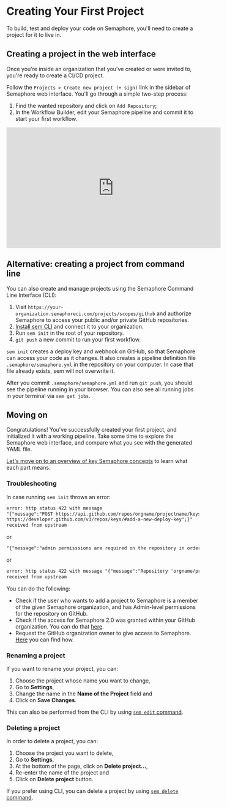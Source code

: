 # Creating Your First Project

To build, test and deploy your code on Semaphore, you'll need to
create a project for it to live in.

## Creating a project in the web interface

Once you're inside an organization that you've created or were invited to,
you're ready to create a CI/CD project.

Follow the `Projects > Create new project (+ sign)` link in the sidebar of Semaphore web interface.
You'll go through a simple two-step process:

1. Find the wanted repository and click on `Add Repository`;
2. In the Workflow Builder, edit your Semaphore pipeline and commit it to start your first workflow.

<iframe width="560" height="315" src="https://www.youtube.com/embed/5u3NDj0xBm0" frameborder="0" allow="accelerometer; autoplay; encrypted-media; gyroscope; picture-in-picture" allowfullscreen></iframe>

## Alternative: creating a project from command line

You can also create and manage projects using the Semaphore Command Line
Interface (CLI):

1. Visit `https://your-organization.semaphoreci.com/projects/scopes/github` and
authorize Semaphore to access your public and/or private GitHub repositories.
2. [Install sem CLI][install-cli] and connect it to your organization.
3. Run `sem init` in the root of your repository.
4. `git push` a new commit to run your first workflow.

`sem init` creates a deploy key and webhook on GitHub, so
that Semaphore can access your code as it changes. It also creates a pipeline
definition file `.semaphore/semaphore.yml` in the repository on your computer.
In case that file already exists, sem will not overwrite it.

After you commit `.semaphore/semaphore.yml` and run `git push`, you should see
the pipeline running in your browser. You can also see all running jobs in your
terminal via `sem get jobs`.

## Moving on

Congratulations! You've successfully created your first project,
and initialized it with a working pipeline.
Take some time to explore the Semaphore web interface, and compare what you
see with the generated YAML file.

[Let's move on to an overview of key Semaphore concepts][next] to learn what
each part means.

### Troubleshooting

In case running `sem init` throws an error:

``` txt
error: http status 422 with message
"{"message":"POST https://api.github.com/repos/orgname/projectname/keys: 404 - Not Found // See:
https://developer.github.com/v3/repos/keys/#add-a-new-deploy-key";}"
received from upstream
```

or

``` txt
"{"message":"admin permisssions are required on the repository in order to add the project to Semaphore"}"
```

or

``` txt
error: http status 422 with message "{"message":"Repository 'orgname/projectname' not found"}"
received from upstream
```

You can do the following:

- Check if the user who wants to add a project to Semaphore is a member of the
  given Semaphore organization, and has Admin-level permissions for the
  repository on GitHub.
- Check if the access for Semaphore 2.0 was granted within your GitHub
  organization. You can do that [here][github-connection].
- Request the GitHub organization owner to give access to Semaphore. [Here](https://help.github.com/en/articles/requesting-organization-approval-for-oauth-apps) you can find how.

[next]: https://docs.semaphoreci.com/article/62-concepts
[install-cli]: https://docs.semaphoreci.com/article/53-sem-reference
[github-connection]: https://github.com/settings/connections/applications/328c742132e5407abd7d

### Renaming a project

If you want to rename your project, you can:

1. Choose the project whose name you want to change,
2. Go to **Settings**,
3. Change the name in the **Name of the Project** field and
4. Click on **Save Changes**.

This can also be performed from the CLI by using [`sem edit` command](https://docs.semaphoreci.com/article/53-sem-reference#sem-edit-examples).

### Deleting a project

In order to delete a project, you can:

1. Choose the project you want to delete,
2. Go to **Settings**,
3. At the bottom of the page, click on **Delete project…**,
4. Re-enter the name of the project and
5. Click on **Delete project** button.

If you prefer using CLI, you can delete a project by using [`sem delete` command](https://docs.semaphoreci.com/article/53-sem-reference#sem-delete-example).